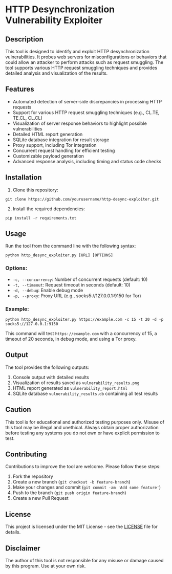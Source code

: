 # HTTP Desynchronization Vulnerability Exploiter

## Description

This tool is designed to identify and exploit HTTP desynchronization vulnerabilities. It probes web servers for misconfigurations or behaviors that could allow an attacker to perform attacks such as request smuggling. The tool supports various HTTP request smuggling techniques and provides detailed analysis and visualization of the results.

## Features

- Automated detection of server-side discrepancies in processing HTTP requests
- Support for various HTTP request smuggling techniques (e.g., CL.TE, TE.CL, CL.CL)
- Visualization of server response behaviors to highlight possible vulnerabilities
- Detailed HTML report generation
- SQLite database integration for result storage
- Proxy support, including Tor integration
- Concurrent request handling for efficient testing
- Customizable payload generation
- Advanced response analysis, including timing and status code checks

## Installation

1. Clone this repository:
 ```
git clone https://github.com/yourusername/http-desync-exploiter.git
 ```
2. Install the required dependencies:
```
pip install -r requirements.txt
```

## Usage

Run the tool from the command line with the following syntax:
```
python http_desync_exploiter.py [URL] [OPTIONS]
```

### Options:

- `-c, --concurrency`: Number of concurrent requests (default: 10)
- `-t, --timeout`: Request timeout in seconds (default: 10)
- `-d, --debug`: Enable debug mode
- `-p, --proxy`: Proxy URL (e.g., socks5://127.0.0.1:9150 for Tor)

### Example:
```
python http_desync_exploiter.py https://example.com -c 15 -t 20 -d -p socks5://127.0.0.1:9150
```

This command will test `https://example.com` with a concurrency of 15, a timeout of 20 seconds, in debug mode, and using a Tor proxy.

## Output

The tool provides the following outputs:

1. Console output with detailed results
2. Visualization of results saved as `vulnerability_results.png`
3. HTML report generated as `vulnerability_report.html`
4. SQLite database `vulnerability_results.db` containing all test results

## Caution

This tool is for educational and authorized testing purposes only. Misuse of this tool may be illegal and unethical. Always obtain proper authorization before testing any systems you do not own or have explicit permission to test.

## Contributing

Contributions to improve the tool are welcome. Please follow these steps:

1. Fork the repository
2. Create a new branch (`git checkout -b feature-branch`)
3. Make your changes and commit (`git commit -am 'Add some feature'`)
4. Push to the branch (`git push origin feature-branch`)
5. Create a new Pull Request

## License

This project is licensed under the MIT License - see the [LICENSE](LICENSE) file for details.

## Disclaimer

The author of this tool is not responsible for any misuse or damage caused by this program. Use at your own risk.

